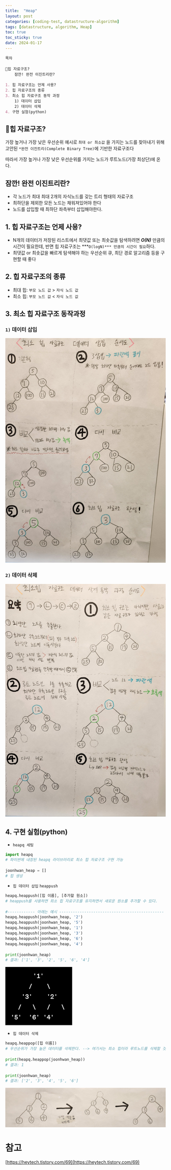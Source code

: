 ```yaml
---
title:  "Heap"
layout: post
categories: [coding-test, datastructure-algorithm] 
tags: [datastructure, algorithm, Heap]
toc: true
toc_sticky: true
date: 2024-01-17
---
```



```md
목차

🎱힙 자료구조?
	잠깐! 완전 이진트리란?

1. 힙 자료구조는 언제 사용?
2. 힙 자료구조의 종류
3. 최소 힙 자료구조 동작 과정
	1) 데이터 삽입
	2) 데이터 삭제
4. 구현 실험(python)

```

## 🎱힙 자료구조?

가장 높거나 가장 낮은 우선순위 예시로 `최대 or 최소값` 을 가지는 노드를 찾아내기 위해 고안된 `*완전 이진트리(Complete Binary Tree)`에 기반한 자료구조다

따라서 가장 높거나 가장 낮은 우선순위를 가지는 노드가 루트노드(가장 최상단)에 온다.

## 잠깐! 완전 이진트리란?

- 각 노드가 최대 최대 2개의 자식노드를 갖는 트리 형태의 자료구조
- 최하단을 제외한 모든 노드는 채워져있어야 한다
- 노드를 삽입할 때 최하단 좌측부터 삽입해야한다.

## 1. 힙 자료구조는 언제 사용?

- N개의 데이터가 저장된 리스트에서 최댓값 또는 최솟값을 탐색하려면 ***O(N)*** 만큼의 시간이 필요한데, 반면 힙 자료구조는 ***`O(logN)*** 만큼의 시간이 필요`하다.
- 최댓값 or 최솟값을 빠르게 탐색해야 하는 우선순위 큐, 최단 경로 알고리즘 등을 구현할 때 좋다

## 2. 힙 자료구조의 종류

- 최대 힙: `부모 노드 값` > `자식 노드 값`
- 최소 힙: `부모 노드 값` < `자식 노드 값`

## 3. 최소 힙 자료구조 동작과정

### `1)` 데이터 삽입

![Desktop View](/assets/img/data-alg/heap/0.png)

### `2)` 데이터 삭제

![Desktop View](/assets/img/data-alg/heap/1.png)

## 4. 구현 실험(python)

- `heapq 세팅`

```python
import heapq
# 파이썬에 내장된 heapq 라이브러리로 최소 힙 자료구조 구현 가능

joonhwan_heap = []
# 힙 생성
```

- `힙 데이터 삽입` `heappush`

```python
heapq.heappush([힙 이름], [추가할 원소])
# heappush를 사용하면 최소 힙 자료구조를 유지하면서 새로운 원소를 추가할 수 있다.

#------------ 아래는 예시 ----------------------------------------------
heapq.heappush(joonhwan_heap, '2')
heapq.heappush(joonhwan_heap, '5')
heapq.heappush(joonhwan_heap, '1')
heapq.heappush(joonhwan_heap, '3')
heapq.heappush(joonhwan_heap, '6')
heapq.heappush(joonhwan_heap, '4')

print(joonhwan_heap)
# 결과: ['1', '3', '2', '5', '6', '4']
```

![Desktop View](/assets/img/data-alg/heap/2.png)

- `힙 데이터 삭제`

```python
heapq.heappop([힙 이름])
# 우선순위가 가장 높은 데이터를 삭제한다. --> 여기서는 최소 힙이라 루트노드를 삭제할 것이다.

print(heapq.heappop(joonhwan_heap))
# 결과: 1

print(joonhwan_heap)
# 결과: ['2', '3', '4', '5', '6']
```

![Desktop View](/assets/img/data-alg/heap/3.png)

# 참고

[https://heytech.tistory.com/69](https://heytech.tistory.com/69)